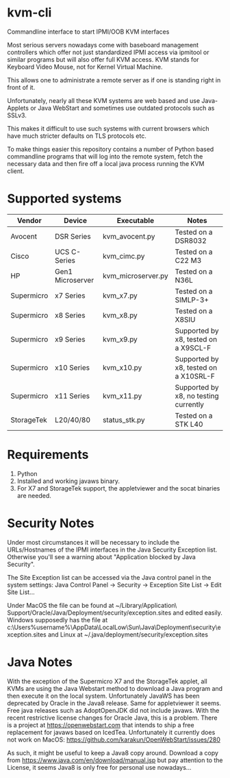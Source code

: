 kvm-cli
=======

Commandline interface to start IPMI/OOB KVM interfaces

Most serious servers nowadays come with baseboard management controllers
which offer not just standardized IPMI access via ipmitool or similar
programs but will also offer full KVM access.
KVM stands for Keyboard Video Mouse, not for Kernel Virtual Machine.

This allows one to administrate a remote server as if one is standing
right in front of it.

Unfortunately, nearly all these KVM systems are web based and use Java-
Applets or Java WebStart and sometimes use outdated protocols such as SSLv3.

This makes it difficult to use such systems with current browsers which have
much stricter defaults on TLS protocols etc.

To make things easier this repository contains a number of Python based
commandline programs that will log into the remote system, fetch the necessary
data and then fire off a local java process running the KVM client.


Supported systems
=================

| Vendor     | Device           | Executable            | Notes                                 |
|------------|------------------|-----------------------|---------------------------------------|
| Avocent    | DSR Series       | kvm_avocent.py        | Tested on a DSR8032                   |
| Cisco      | UCS C-Series     | kvm_cimc.py           | Tested on a C22 M3                    |
| HP         | Gen1 Microserver | kvm_microserver.py    | Tested on a N36L                      |
| Supermicro | x7 Series        | kvm_x7.py             | Tested on a SIMLP-3+                  |
| Supermicro | x8 Series        | kvm_x8.py             | Tested on a X8SIU                     |
| Supermicro | x9 Series        | kvm_x9.py             | Supported by x8, tested on a X9SCL-F  |
| Supermicro | x10 Series       | kvm_x10.py            | Supported by x8, tested on a X10SRL-F |
| Supermicro | x11 Series       | kvm_x11.py            | Supported by x8, no testing currently |
| StorageTek | L20/40/80        | status_stk.py         | Tested on a STK L40                   |


Requirements
============

 1. Python
 2. Installed and working javaws binary.
 3. For X7 and StorageTek support, the appletviewer and the socat binaries are needed.


Security Notes
==============

Under most circumstances it will be necessary to include the URLs/Hostnames of the IPMI interfaces
in the Java Security Exception list. Otherwise you'll see a warning about "Application blocked by
Java Security".

The Site Exception list can be accessed via the Java control panel in the system settings:
  Java Control Panel -> Security -> Exception Site List -> Edit Site List...

Under MacOS the file can be found at ~/Library/Application\ Support/Oracle/Java/Deployment/security/exception.sites
and edited easily.
Windows supposedly has the file at c:\Users\%username%\AppData\LocalLow\Sun\Java\Deployment\security\exception.sites
and Linux at ~/.java/deployment/security/exception.sites


Java Notes
==========

With the exception of the Supermicro X7 and the StorageTek applet, all KVMs are using the Java Webstart
method to download a Java program and then execute it on the local system.
Unfortunately JavaWS has been deprecated by Oracle in the Java8 release. Same for appletviewer it seems.
Free java releases such as AdoptOpenJDK did not include javaws. With the recent restrictive license changes
for Oracle Java, this is a problem.
There is a project at https://openwebstart.com that intends to ship a free replacement for javaws based on
IcedTea. Unfortunately it currently does not work on MacOS: https://github.com/karakun/OpenWebStart/issues/280

As such, it might be useful to keep a Java8 copy around. Download a copy from https://www.java.com/en/download/manual.jsp
but pay attention to the License, it seems Java8 is only free for personal use nowadays...
